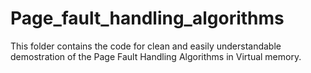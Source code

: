 # Page_fault_handling_algorithms
 This folder contains the code for clean and easily understandable demostration of the Page Fault Handling Algorithms in Virtual memory. 
